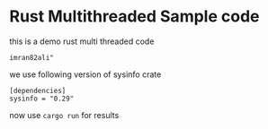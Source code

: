 # Rust Multithreaded Sample code
this is a demo rust multi threaded code

`imran82ali"`

we use following version of sysinfo crate
```
[dependencies]
sysinfo = "0.29"
```


now use `cargo run` for results
